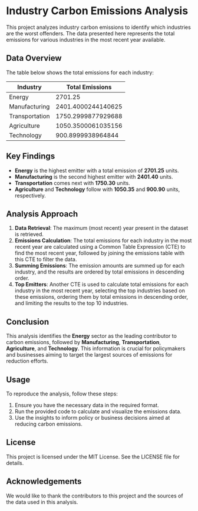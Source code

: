 # Industry Carbon Emissions Analysis

This project analyzes industry carbon emissions to identify which industries are the worst offenders. The data presented here represents the total emissions for various industries in the most recent year available.

## Data Overview

The table below shows the total emissions for each industry:

| **Industry**    | **Total Emissions**     |
|-----------------|-------------------------|
| Energy          | 2701.25                 |
| Manufacturing   | 2401.4000244140625      |
| Transportation  | 1750.2999877929688      |
| Agriculture     | 1050.3500061035156      |
| Technology      | 900.8999938964844       |

## Key Findings

- **Energy** is the highest emitter with a total emission of **2701.25** units.
- **Manufacturing** is the second highest emitter with **2401.40** units.
- **Transportation** comes next with **1750.30** units.
- **Agriculture** and **Technology** follow with **1050.35** and **900.90** units, respectively.

## Analysis Approach

1. **Data Retrieval**: The maximum (most recent) year present in the dataset is retrieved.
2. **Emissions Calculation**: The total emissions for each industry in the most recent year are calculated using a Common Table Expression (CTE) to find the most recent year, followed by joining the emissions table with this CTE to filter the data.
3. **Summing Emissions**: The emission amounts are summed up for each industry, and the results are ordered by total emissions in descending order.
4. **Top Emitters**: Another CTE is used to calculate total emissions for each industry in the most recent year, selecting the top industries based on these emissions, ordering them by total emissions in descending order, and limiting the results to the top 10 industries.

## Conclusion

This analysis identifies the **Energy** sector as the leading contributor to carbon emissions, followed by **Manufacturing**, **Transportation**, **Agriculture**, and **Technology**. This information is crucial for policymakers and businesses aiming to target the largest sources of emissions for reduction efforts.

## Usage

To reproduce the analysis, follow these steps:

1. Ensure you have the necessary data in the required format.
2. Run the provided code to calculate and visualize the emissions data.
3. Use the insights to inform policy or business decisions aimed at reducing carbon emissions.

## License

This project is licensed under the MIT License. See the LICENSE file for details.

## Acknowledgements

We would like to thank the contributors to this project and the sources of the data used in this analysis.
